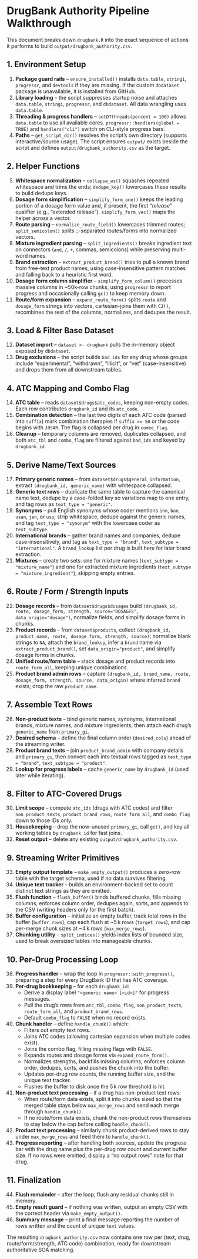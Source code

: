 # DrugBank Authority Pipeline Walkthrough

This document breaks down `drugbank.R` into the exact sequence of actions it performs to build `output/drugbank_authority.csv`.

## 1. Environment Setup
1. **Package guard rails** – `ensure_installed()` installs `data.table`, `stringi`, `progressr`, and `devtools` if they are missing. If the custom `dbdataset` package is unavailable, it is installed from GitHub.
2. **Library loading** – the script suppresses startup noise and attaches `data.table`, `stringi`, `progressr`, and `dbdataset`. All data wrangling uses `data.table`.
3. **Threading & progress handlers** – `setDTthreads(percent = 100)` allows `data.table` to use all available cores. `progressr::handlers(global = TRUE)` and `handlers("cli")` switch on CLI-style progress bars.
4. **Paths** – `get_script_dir()` resolves the script’s own directory (supports interactive/source usage). The script ensures `output/` exists beside the script and defines `output/drugbank_authority.csv` as the target.

## 2. Helper Functions
5. **Whitespace normalization** – `collapse_ws()` squashes repeated whitespace and trims the ends; `dedupe_key()` lowercases these results to build dedupe keys.
6. **Dosage form simplification** – `simplify_form_one()` keeps the leading portion of a dosage form value and, if present, the first “*release*” qualifier (e.g., “extended release”). `simplify_form_vec()` maps the helper across a vector.
7. **Route parsing** – `normalize_route_field()` lowercases trimmed routes; `split_semicolon()` splits `;`-separated routes/forms into normalized vectors.
8. **Mixture ingredient parsing** – `split_ingredients()` breaks ingredient text on connectors (`and`, `/`, `+`, commas, semicolons) while preserving multi-word names.
9. **Brand extraction** – `extract_product_brand()` tries to pull a known brand from free-text product names, using case-insensitive pattern matches and falling back to a heuristic first word.
10. **Dosage form column simplifier** – `simplify_form_column()` processes massive columns in ~50k-row chunks, using `progressr` to report progress and occasionally calling `gc()` to keep memory down.
11. **Route/form expansion** – `expand_route_form()` splits `route` and `dosage_form` strings into vectors, cartesian-joins them with `CJ()`, recombines the rest of the columns, normalizes, and dedupes the result.

## 3. Load & Filter Base Dataset
12. **Dataset import** – `dataset <- drugbank` pulls the in-memory object exposed by `dbdataset`.
13. **Drug exclusions** – the script builds `bad_ids` for any drug whose groups include “experimental”, “withdrawn”, “illicit”, or “vet” (case-insensitive) and drops them from all downstream tables.

## 4. ATC Mapping and Combo Flag
14. **ATC table** – reads `dataset$drugs$atc_codes`, keeping non-empty codes. Each row contributes `drugbank_id` and its `atc_code`.
15. **Combination detection** – the last two digits of each ATC code (parsed into `suffix`) mark combination therapies if `suffix >= 50` or the code begins with `J05AR`. The flag is collapsed per drug in `combo_flag`.
16. **Cleanup** – temporary columns are removed, duplicates collapsed, and both `atc_tbl` and `combo_flag` are filtered against `bad_ids` and keyed by `drugbank_id`.

## 5. Derive Name/Text Sources
17. **Primary generic names** – from `dataset$drugs$general_information`, extract `(drugbank_id, generic_name)` with whitespace collapsed.
18. **Generic text rows** – duplicate the same table to capture the canonical name text, dedupe by a case-folded key so variations map to one entry, and tag rows as `text_type = "generic"`.
19. **Synonyms** – pull English synonyms whose coder mentions `inn`, `ban`, `usan`, `jan`, or `usp`; strip whitespace, dedupe against the generic names, and tag `text_type = "synonym"` with the lowercase coder as `text_subtype`.
20. **International brands** – gather brand names and companies, dedupe case-insensitively, and tag as `text_type = "brand"`, `text_subtype = "international"`. A `brand_lookup` list per drug is built here for later brand extraction.
21. **Mixtures** – create two sets: one for mixture names (`text_subtype = "mixture_name"`) and one for extracted mixture ingredients (`text_subtype = "mixture_ingredient"`), skipping empty entries.

## 6. Route / Form / Strength Inputs
22. **Dosage records** – from `dataset$drugs$dosages` build `(drugbank_id, route, dosage_form, strength, source="DOSAGES", data_origin="dosage")`, normalize fields, and simplify dosage forms in chunks.
23. **Product records** – from `dataset$products`, collect `(drugbank_id, product_name, route, dosage_form, strength, source)`; normalize blank strings to `NA`, attach the `brand_lookup`, infer a `brand` name via `extract_product_brand()`, set `data_origin="product"`, and simplify dosage forms in chunks.
24. **Unified route/form table** – stack dosage and product records into `route_form_all`, keeping unique combinations.
25. **Product brand admin rows** – capture `(drugbank_id, brand_name, route, dosage_form, strength, source, data_origin)` where inferred `brand` exists; drop the raw `product_name`.

## 7. Assemble Text Rows
26. **Non-product texts** – bind generic names, synonyms, international brands, mixture names, and mixture ingredients, then attach each drug’s `generic_name` from `primary_gi`.
27. **Desired schema** – define the final column order (`desired_cols`) ahead of the streaming writer.
28. **Product brand texts** – join `product_brand_admin` with company details and `primary_gi`, then convert each into textual rows tagged as `text_type = "brand"`, `text_subtype = "product"`.
29. **Lookup for progress labels** – cache `generic_name` by `drugbank_id` (used later while iterating).

## 8. Filter to ATC-Covered Drugs
30. **Limit scope** – compute `atc_ids` (drugs with ATC codes) and filter `non_product_texts`, `product_brand_rows`, `route_form_all`, and `combo_flag` down to those IDs only.
31. **Housekeeping** – drop the now-unused `primary_gi`, call `gc()`, and key all working tables by `drugbank_id` for fast joins.
32. **Reset output** – delete any existing `output/drugbank_authority.csv`.

## 9. Streaming Writer Primitives
33. **Empty output template** – `make_empty_output()` produces a zero-row table with the target schema, used if no data survives filtering.
34. **Unique text tracker** – builds an environment-backed set to count distinct text strings as they are emitted.
35. **Flush function** – `flush_buffer()` binds buffered chunks, fills missing columns, enforces column order, dedupes again, sorts, and appends to the CSV (writing headers only for the first batch).
36. **Buffer configuration** – initialize an empty buffer, track total rows in the buffer (`buffer_rows`), cap each flush at ~5 k rows (`target_rows`), and cap per-merge chunk sizes at ~4 k rows (`max_merge_rows`).
37. **Chunking utility** – `split_indices()` yields index lists of bounded size, used to break oversized tables into manageable chunks.

## 10. Per-Drug Processing Loop
38. **Progress handler** – wrap the loop in `progressr::with_progress()`, preparing a step for every DrugBank ID that has ATC coverage.
39. **Per-drug bookkeeping** – for each `drugbank_id`:
    - Derive a display label `"<generic name> [<id>]"` for progress messages.
    - Pull the drug’s rows from `atc_tbl`, `combo_flag`, `non_product_texts`, `route_form_all`, and `product_brand_rows`.
    - Default `combo_flag` to `FALSE` when no record exists.
40. **Chunk handler** – define `handle_chunk()` which:
    - Filters out empty text rows.
    - Joins ATC codes (allowing cartesian expansion when multiple codes exist).
    - Joins the combo flag, filling missing flags with `FALSE`.
    - Expands routes and dosage forms via `expand_route_form()`.
    - Normalizes strengths, backfills missing columns, enforces column order, dedupes, sorts, and pushes the chunk into the buffer.
    - Updates per-drug row counts, the running buffer size, and the unique text tracker.
    - Flushes the buffer to disk once the 5 k row threshold is hit.
41. **Non-product text processing** – if a drug has non-product text rows:
    - When route/form data exists, split it into chunks sized so that the merged table stays below `max_merge_rows` and send each merge through `handle_chunk()`.
    - If no route/form data exists, chunk the non-product rows themselves to stay below the cap before calling `handle_chunk()`.
42. **Product text processing** – similarly chunk product-derived rows to stay under `max_merge_rows` and feed them to `handle_chunk()`.
43. **Progress reporting** – after handling both sources, update the progress bar with the drug name plus the per-drug row count and current buffer size. If no rows were emitted, display a “no output rows” note for that drug.

## 11. Finalization
44. **Flush remainder** – after the loop, flush any residual chunks still in memory.
45. **Empty result guard** – if nothing was written, output an empty CSV with the correct header via `make_empty_output()`.
46. **Summary message** – print a final message reporting the number of rows written and the count of unique `text` values.

The resulting `drugbank_authority.csv` now contains one row per (text, drug, route/form/strength, ATC code) combination, ready for downstream authoritative SOA matching.
